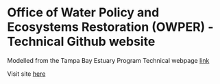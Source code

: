 # Office of Water Policy and Ecosystems Restoration (OWPER) - Technical Github website

Modelled from the Tampa Bay Estuary Program Technical webpage [link](https://tbep-tech.github.io/)

Visit site [here](owper-tech.github.io)
